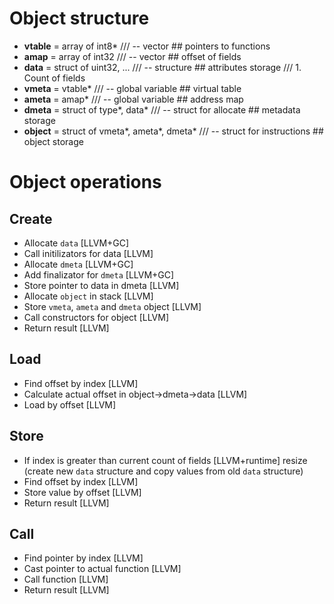 Object structure
================

* **vtable**      = array of int8*                          /// -- vector                   ## pointers to functions
* **amap**        = array of int32                          /// -- vector                   ## offset of fields
* **data**        = struct of uint32, ...                   /// -- structure                ## attributes storage
                                                        ///    1. Count of fields
* **vmeta**       = vtable*                                 /// -- global variable          ## virtual table
* **ameta**       = amap*                                   /// -- global variable          ## address map
* **dmeta**       = struct of type*, data*                  /// -- struct for allocate      ## metadata storage
* **object**      = struct of vmeta*, ameta*, dmeta*        /// -- struct for instructions  ## object storage

Object operations
=================

Create
------
* Allocate `data`                                               [LLVM+GC]
* Call initilizators for data                                   [LLVM]
* Allocate `dmeta`                                              [LLVM+GC]
* Add finalizator for `dmeta`                                   [LLVM+GC]
* Store pointer to data in dmeta                                [LLVM]
* Allocate `object` in stack                                    [LLVM]
* Store `vmeta`, `ameta` and `dmeta` object                     [LLVM]
* Call constructors for object                                  [LLVM]
* Return result                                                 [LLVM]

Load
----
* Find offset by index                                          [LLVM]
* Calculate actual offset in object->dmeta->data                [LLVM]
* Load by offset                                                [LLVM]

Store
-----
* If index is greater than current count of fields              [LLVM+runtime]
    resize (create new `data` structure and copy values
    from old `data` structure)
* Find offset by index                                          [LLVM]
* Store value by offset                                         [LLVM]
* Return result                                                 [LLVM]

Call
----
* Find pointer by index                                         [LLVM]
* Cast pointer to actual function                               [LLVM]
* Call function                                                 [LLVM]
* Return result                                                 [LLVM]
